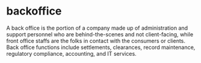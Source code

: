 # backoffice
A back office is the portion of a company made up of administration and support personnel who are behind-the-scenes and not client-facing, while front office staffs are the folks in contact with the consumers or clients. Back office functions include settlements, clearances, record maintenance, regulatory compliance, accounting, and IT services.
